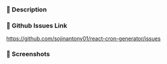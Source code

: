### 💬 Description


### 🔗 Github Issues Link
https://github.com/sojinantony01/react-cron-generator/issues

### 🌉 Screenshots
